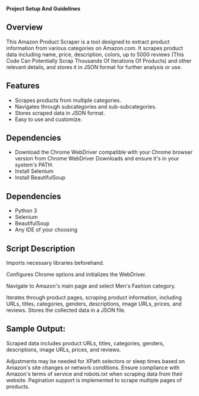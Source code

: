 **Project Setup And Guidelines**

## Overview

This Amazon Product Scraper is a tool designed to extract product information from various categories on Amazon.com. It scrapes product data including name, price, description, colors, up to 5000 reviews (This Code Can Potentially Scrap Thousands Of Iterations Of Products) and other relevant details, and stores it in JSON format for further analysis or use.

## Features

- Scrapes products from multiple categories.
- Navigates through subcategories and sub-subcategories.
- Stores scraped data in JSON format.
- Easy to use and customize.

## Dependencies
- Download the Chrome WebDriver compatible with your Chrome browser version from Chrome WebDriver Downloads and ensure it's in your system's PATH.
- Install Selenium
- Install BeautifulSoup

## Dependencies
- Python 3
- Selenium
- BeautifulSoup
- Any IDE of your choosing

## Script Description

Imports necessary libraries beforehand.

Configures Chrome options and initializes the WebDriver.

Navigate to Amazon's main page and select Men's Fashion category.

Iterates through product pages, scraping product information, including URLs, titles, categories, genders, descriptions, image URLs, prices, and reviews.
Stores the collected data in a JSON file.

## Sample Output:
Scraped data includes product URLs, titles, categories, genders, descriptions, image URLs, prices, and reviews.

Adjustments may be needed for XPath selectors or sleep times based on Amazon's site changes or network conditions.
Ensure compliance with Amazon's terms of service and robots.txt when scraping data from their website.
Pagination support is implemented to scrape multiple pages of products.
